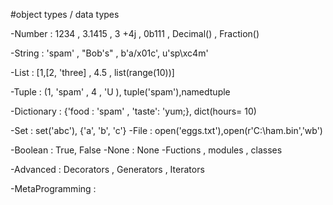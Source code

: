 #object types / data  types

-Number : 1234 , 3.1415 , 3 +4j , 0b111 , Decimal() , Fraction()

-String : 'spam' , "Bob's" , b'a/x01c', u'sp\xc4m'

-List : [1,[2, 'three] , 4.5 , list(range(10))]

-Tuple : (1, 'spam' , 4 , 'U ), tuple('spam'),namedtuple

-Dictionary : {'food : 'spam' , 'taste': 'yum;}, dict(hours= 10)

-Set : set('abc'), {'a', 'b', 'c'}
-File : open('eggs.txt'),open(r'C:\ham.bin','wb')

-Boolean : True, False
-None : None
-Fuctions , modules , classes 

-Advanced : Decorators , Generators , Iterators

-MetaProgramming :